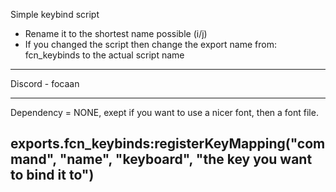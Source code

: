 Simple keybind script

- Rename it to the shortest name possible (i/j)
- If you changed the script then change the export name from: fcn_keybinds to the actual script name


--------------------------------------------------------------------------------------------------------
Discord - focaan 

--------------------------------------------------------------------------------------------------------

Dependency = NONE, exept if you want to use a nicer font, then a font file.



exports.fcn_keybinds:registerKeyMapping("command", "name", "keyboard", "the key you want to bind it to")
--------------------------------------------------------------------------------------------------------
